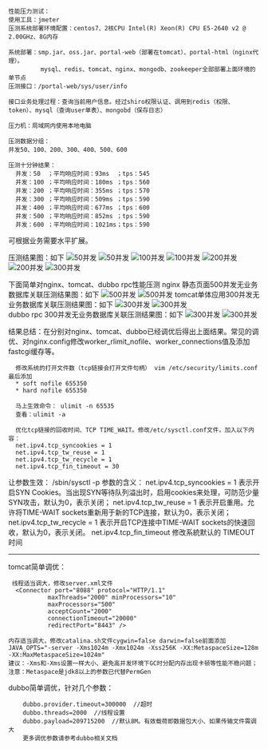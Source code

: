   
    
    性能压力测试：
    使用工具：jmeter
    压测系统部署环境配置：centos7、2核CPU Intel(R) Xeon(R) CPU E5-2640 v2 @ 2.00GHz、8G内存
  
    系统部署：smp.jar、oss.jar、portal-web（部署在tomcat）、portal-html（nginx代理）。
             mysql、redis、tomcat、nginx、mongodb、zookeeper全部部署上面环境的单节点
    压测接口：/portal-web/sys/user/info
  
    接口业务处理过程：查询当前用户信息。经过shiro权限认证、调用到redis（权限、token）、mysql（查询user单表）、mongobd（保存日志）
                      
    压力机：局域网内使用本地电脑
  
    压测数据分组：
    并发50、100、200、300、400、500、600
  
    压测十分钟结果：
      并发：50  ；平均响应时间：93ms  ；tps：545
      并发：100 ；平均响应时间：180ms ；tps：560
      并发：200 ；平均响应时间：355ms ；tps：570
      并发：300 ；平均响应时间：509ms ；tps：590
      并发：400 ；平均响应时间：677ms ；tps：600
      并发：500 ；平均响应时间：852ms ；tps：590
      并发：600 ；平均响应时间：1021ms；tps：590
      
 可根据业务需要水平扩展。 
 
压测结果图：如下
![50并发](https://github.com/3zamn/ABTestImage/blob/master/kingMicro/f6e0b8e9bedf0129f55b38593e15958.png) 
![50并发](https://github.com/3zamn/ABTestImage/blob/master/kingMicro/aa5ade7dd167cc3ac52b8944793205f.png) 
![100并发](https://github.com/3zamn/ABTestImage/blob/master/kingMicro/ca8dfc0e5a95c77499a373b1f9fa4c5.png) 
![100并发](https://github.com/3zamn/ABTestImage/blob/master/kingMicro/3700b986cab3e8ba6dc14bae402e714.png)
![200并发](https://github.com/3zamn/ABTestImage/blob/master/kingMicro/1dede3a3d25d203668913a6bd9a4560.png)
![200并发](https://github.com/3zamn/ABTestImage/blob/master/kingMicro/f03c78daefce0e35524fffc5a7e95fd.png)
![300并发](https://github.com/3zamn/ABTestImage/blob/master/kingMicro/3058e33052f016c6cb13d9f161531fb.png) 

下面简单对nginx、tomcat、dubbo rpc性能压测
 nginx 静态页面500并发无业务数据库关联压测结果图：如下
![500并发](https://github.com/3zamn/ABTestImage/blob/master/nginx%E9%9D%99%E6%80%81%E9%A1%B5%E5%8E%8B%E6%B5%8B500%E5%B9%B6%E5%8F%91.jpg) 
![500并发](https://github.com/3zamn/ABTestImage/blob/master/nginx%E9%9D%99%E6%80%81%E9%A1%B5%E5%8E%8B%E6%B5%8B500%E5%B9%B6%E5%8F%911.jpg) 
 tomcat单体应用300并发无业务数据库关联压测结果图：如下
![300并发](https://github.com/3zamn/ABTestImage/blob/master/2%E6%A0%B8CPU_%E5%8D%95%E4%BD%93%E5%BA%94%E7%94%A8%E6%97%A0%E5%85%B3%E8%81%94%E6%95%B0%E6%8D%AE%E5%BA%93300%E5%B9%B6%E5%8F%91.png) 
![300并发](https://github.com/3zamn/ABTestImage/blob/master/2%E6%A0%B8CPU_%E5%8D%95%E4%BD%93%E5%BA%94%E7%94%A8%E6%97%A0%E5%85%B3%E8%81%94%E6%95%B0%E6%8D%AE%E5%BA%93300%E5%B9%B6%E5%8F%911.png)  
 dubbo rpc 300并发无业务数据库关联压测结果图：如下
![300并发](https://github.com/3zamn/ABTestImage/blob/master/2%E6%A0%B8CPU_dubbo%E6%97%A0%E5%85%B3%E8%81%94%E6%95%B0%E6%8D%AE%E5%BA%93300%E5%B9%B6%E5%8F%91.png) 
![300并发](https://github.com/3zamn/ABTestImage/blob/master/2%E6%A0%B8CPU_dubbo%E6%97%A0%E5%85%B3%E8%81%94%E6%95%B0%E6%8D%AE%E5%BA%93300%E5%B9%B6%E5%8F%911.png)  
 
 结果总结：在分别对nginx、tomcat、dubbo已经调优后得出上面结果。常见的调优、对nginx.config修改worker_rlimit_nofile、worker_connections值及添加fastcgi缓存等。
        
      修改系统的打开文件数（tcp链接会打开文件句柄） vim /etc/security/limits.conf 最后添加 
      * soft nofile 655350
      * hard nofile 655350 
      
      马上生效命令： ulimit -n 65535
      查看：ulimit -a  
      
      优化tcp链接的回收时间、TCP TIME_WAIT。修改/etc/sysctl.conf文件，加入以下内容：
      net.ipv4.tcp_syncookies = 1
      net.ipv4.tcp_tw_reuse = 1
      net.ipv4.tcp_tw_recycle = 1
      net.ipv4.tcp_fin_timeout = 30
      
让参数生效： /sbin/sysctl -p
参数的含义：
net.ipv4.tcp_syncookies = 1 表示开启SYN Cookies。当出现SYN等待队列溢出时，启用cookies来处理，可防范少量SYN攻击，默认为0，表示关闭；
net.ipv4.tcp_tw_reuse = 1 表示开启重用。允许将TIME-WAIT sockets重新用于新的TCP连接，默认为0，表示关闭；
net.ipv4.tcp_tw_recycle = 1 表示开启TCP连接中TIME-WAIT sockets的快速回收，默认为0，表示关闭。
net.ipv4.tcp_fin_timeout 修改系統默认的 TIMEOUT 时间

---------------------

	
tomcat简单调优：
	
	 线程适当调大，修改server.xml文件
      <Connector port="8088" protocol="HTTP/1.1"
			   maxThreads="2000" minProcessors="10"
			   maxProcessors="500"
               acceptCount="2000"
               connectionTimeout="20000"
               redirectPort="8443" />
	       
	内存适当调大，修改catalina.sh文件cygwin=false darwin=false前面添加
	JAVA_OPTS="-server -Xms1024m -Xmx1024m -Xss256K -XX:MetaspaceSize=128m -XX:MaxMetaspaceSize=1024m"
	建议：-Xms和-Xms设置一样大小、避免高并发环境下GC时分配内存出现卡顿等性能不稳问题；
	注意：Metaspace是jdk8以上的参数已代替PermGen 

dubbo简单调优，针对几个参数：

        dubbo.provider.timeout=300000  //超时
        dubbo.threads=2000  //线程设置
        dubbo.payload=209715200  //默认8M。有效载荷即数据包大小、如果传输文件需调大
        更多调优参数请参考dubbo相关文档

    

